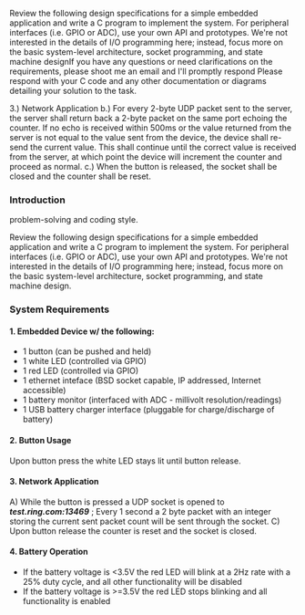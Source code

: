
Review the following design specifications for a simple embedded application and write a C program to implement the system. For peripheral interfaces (i.e. GPIO or ADC), use your own API and prototypes. We're not interested in the details of I/O programming here; instead, focus more on the basic system-level architecture, socket programming, and state machine designIf you have any questions or need clarifications on the requirements, please shoot me an email and I'll promptly respond
Please respond with your C code and any other documentation or diagrams detailing your solution to the task.


3.) Network Application
      b.) For every 2-byte UDP packet sent to the server, the server shall return back a 2-byte packet on the same port echoing the counter. If no echo is received within 500ms or the value returned from the server is not equal to the value sent from the device, the device shall re-send the current value. This shall continue until the correct value is received from the server, at which point the device will increment the counter and proceed as normal.
      c.) When the button is released, the socket shall be closed and the counter shall be reset.

### Introduction

problem-solving and coding style.

Review the following design specifications for a simple embedded application and write a C program to implement the system. For peripheral interfaces (i.e. GPIO or ADC), use your own API and prototypes. We're not interested in the details of I/O programming here; instead, focus more on the basic system-level architecture, socket programming, and state machine design.


### System Requirements

#### 1. Embedded Device w/ the following: 

* 1 button (can be pushed and held)
* 1 white LED (controlled via GPIO)
* 1 red LED (controlled via GPIO)
* 1 ethernet inteface (BSD socket capable, IP addressed, Internet accessible)
* 1 battery monitor (interfaced with ADC - millivolt resolution/readings)
* 1 USB battery charger interface (pluggable for charge/discharge of battery)

#### 2. Button Usage

Upon button press the white LED stays lit until button release. 

#### 3. Network Application

A) While the button is pressed a UDP socket is opened to ___test.ring.com:13469___ ; Every 1 second a 2 byte packet with an integer storing the current sent packet count will be sent through the socket. 
C) Upon button release the counter is reset and the socket is closed. 
#### 4. Battery Operation

* If the battery voltage is <3.5V the red LED will blink at a 2Hz rate with a 25% duty cycle, and all other functionality will be disabled
* If the battery voltage is >=3.5V the red LED stops blinking and all functionality is enabled

